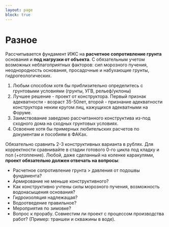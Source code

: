 ```yaml
---
layout: page
block: true
---
```


# Разное

Рассчитывается фундамент ИЖС на **расчетное сопротивление грунта** основания и **под нагрузки от объекта**. С обязательным учетом возможных неблагоприятных факторов: сил морозного пучения, неоднородность основания, просадочные и набухающие грунты, гидрогеологических.

1. Любым способом хотя бы приблизительно определитесь с грунтовыми условиями (грунты, УГВ, рельеф/уклоны)
2. Лучшее решение - проект от конструктора. Первый признак адекватности - возраст 35-50лет, второй - признание адекватности конструктора неким кругом лиц, кажущихся адекватными на Форуме.
3. Заимствование заведомо рассчитанного конструктива из-под сходного дома на сходных грунтовых условиях.
4. Освоение хотя бы примерных любительских расчетов по документам и пособиям в ФАКах.

Обязательно сравнить 2-3 конструктивных варианта в рублях. Для корректности сравнивайте в стадии готового 0-го цикла под кладку и пол (+отопление). Любой, даже сделанный на коленке каракулями, **проект обязательно должен отвечать на вопросы**:

* Расчетное сопротивление грунта > давления от подошвы фундамента?
* Армирование не меньше конструктивного?
* Как конструктивно учтены силы морозного пучения, возможность водонасыщения основания?
* Гидроизоляция надлежащая?
* Водоотведение правильное?
* Мероприятия по зимовке?
* Вопрос к прорабу. Совместим ли проект с процессом производства работ? (Пример: траншеи и скважины в воде).
